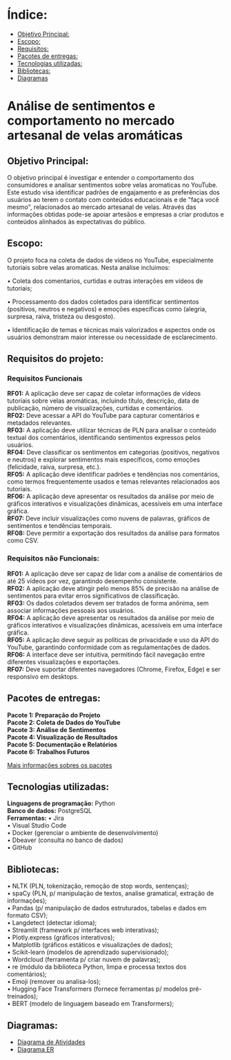 # Índice:

- [Objetivo Principal:](#objetivo-principal)
- [Escopo:](#escopo)  
- [Requisitos:](#requisitos)  
- [Pacotes de entregas:](#pacotes-de-entregas)    
- [Tecnologias utilizadas:](#tecnologias-utilizadas)    
- [Bibliotecas:](#bibliotecas)  
- [Diagramas](#diagramas)  

# Análise de sentimentos e comportamento no mercado artesanal de velas aromáticas  

## Objetivo Principal:

O objetivo principal é investigar e entender o comportamento dos consumidores e analisar sentimentos sobre velas aromaticas no YouTube. Este estudo visa identificar padrões de engajamento e as preferências dos usuários ao terem o contato com conteúdos educacionais e de "faça você mesmo", relacionados ao mercado artesanal de velas. Através das informações obtidas pode-se apoiar artesãos e empresas a criar produtos e conteúdos alinhados às expectativas do público.

## Escopo:

O projeto foca na coleta de dados de videos no YouTube, especialmente tutoriais sobre velas aromaticas. Nesta análise incluimos:

• Coleta dos comentarios, curtidas e outras interações em vídeos de tutoriais;

• Processamento dos dados coletados para identificar sentimentos (positivos, neutros e negativos) e emoções específicas como (alegria, surpresa, raiva, tristeza ou desgosto).

• Identificação de temas e técnicas mais valorizados e aspectos onde os usuários demonstram maior interesse ou necessidade de esclarecimento.

## Requisitos do projeto:

### Requisitos Funcionais

**RF01:** A aplicação deve ser capaz de coletar informações de vídeos tutoriais sobre velas aromáticas, incluindo título, descrição, data de publicação, número de visualizações, curtidas e comentários.  
**RF02:** Deve acessar a API do YouTube para capturar comentários e metadados relevantes.  
**RF03:** A aplicação deve utilizar técnicas de PLN para analisar o conteúdo textual dos comentários, identificando sentimentos expressos pelos usuários.  
**RF04:** Deve classificar os sentimentos em categorias (positivos, negativos e neutros) e explorar sentimentos mais específicos, como emoções (felicidade, raiva, surpresa, etc.).  
**RF05:** A aplicação deve identificar padrões e tendências nos comentários, como termos frequentemente usados e temas relevantes relacionados aos tutoriais.  
**RF06:** A aplicação deve apresentar os resultados da análise por meio de gráficos interativos e visualizações dinâmicas, acessíveis em uma interface gráfica.  
**RF07:** Deve incluir visualizações como nuvens de palavras, gráficos de sentimentos e tendências temporais.  
**RF08:** Deve permitir a exportação dos resultados da análise para formatos como CSV.  


### Requisitos não Funcionais:

**RF01:** A aplicação deve ser capaz de lidar com a análise de comentários de até 25 vídeos por vez, garantindo desempenho consistente.  
**RF02:** A aplicação deve atingir pelo menos 85% de precisão na análise de sentimentos para evitar erros significativos de classificação.  
**RF03:** Os dados coletados devem ser tratados de forma anônima, sem associar informações pessoais aos usuários.  
**RF04:** A aplicação deve apresentar os resultados da análise por meio de gráficos interativos e visualizações dinâmicas, acessíveis em uma interface gráfica.  
**RF05:** A aplicação deve seguir as políticas de privacidade e uso da API do YouTube, garantindo conformidade com as regulamentações de dados.  
**RF06:** A interface deve ser intuitiva, permitindo fácil navegação entre diferentes visualizações e exportações.  
**RF07:** Deve suportar diferentes navegadores (Chrome, Firefox, Edge) e ser responsivo em desktops.  

## Pacotes de entregas:

**Pacote 1: Preparação do Projeto**  
**Pacote 2: Coleta de Dados do YouTube**   
**Pacote 3: Análise de Sentimentos**  
**Pacote 4: Visualização de Resultados**    
**Pacote 5: Documentação e Relatórios**       
**Pacote 6: Trabalhos Futuros**  

[Mais informações sobres os pacotes](PacotesEntrega.md)  



## Tecnologias utilizadas:

**Linguagens de programação:** Python  
**Banco de dados:** PostgreSQL  
**Ferramentas:**  • Jira  
                  • Visual Studio Code  
                  • Docker (gerenciar o ambiente de desenvolvimento)  
                  • Dbeaver (consulta no banco de dados)  
                  • GitHub   

## Bibliotecas:
 
• NLTK (PLN, tokenização, remoção de stop words, sentenças);  
• spaCy (PLN, p/ manipulação de textos, analise gramatical, extração de informações);  
• Pandas (p/ manipulação de dados estruturados, tabelas e dados em formato CSV);  
• Langdetect (detectar idioma);  
• Streamlit (framework p/ interfaces web interativas);  
• Plotly.express (gráficos interativos);  
• Matplotlib (gráficos estáticos e visualizações de dados);  
• Scikit-learn (modelos de aprendizado supervisionado);  
• Wordcloud (ferramenta p/ criar nuvem de palavras);   
• re (módulo da biblioteca Python, limpa e processa textos dos comentários);  
• Emoji (remover ou analisa-los);  
• Hugging Face Transformers (fornece ferramentas p/ modelos pré-treinados);  
• BERT (modelo de linguagem baseado em Transformers);  

## Diagramas:  

- [Diagrama de Atividades](Diagramas/Diagramadeatividade.md)
- [Diagrama ER](Diagramas/DiagramaER.md)    




